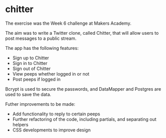 chitter
=======

The exercise was the Week 6 challenge at Makers Academy.

The aim was to write a Twitter clone, called Chitter, that will allow users to post messages to a public stream.

The app has the following features:

- Sign up to Chitter
- Sign in to Chitter
- Sign out of Chitter
- View peeps whether logged in or not
- Post peeps if logged in

Bcrypt is used to secure the passwords, and DataMapper and Postgres are used to save the data.

Futher improvements to be made:

- Add functionality to reply to certain peeps
- Further refactoring of the code, including partials, and separating out helpers
- CSS developments to improve design

